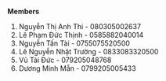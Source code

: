 **Members**  
1. Nguyễn Thị Anh Thi - 080305002637  
2. Lê Phạm Đức Thịnh - 0585882040014  
3. Nguyễn Tấn Tài - 0755075520500  
4. Lê Nguyễn Nhật Trường - 0833083320500  
5. Vũ Tài Đức - 079205048768  
6. Dương Minh Mẫn - 0799205005433  
